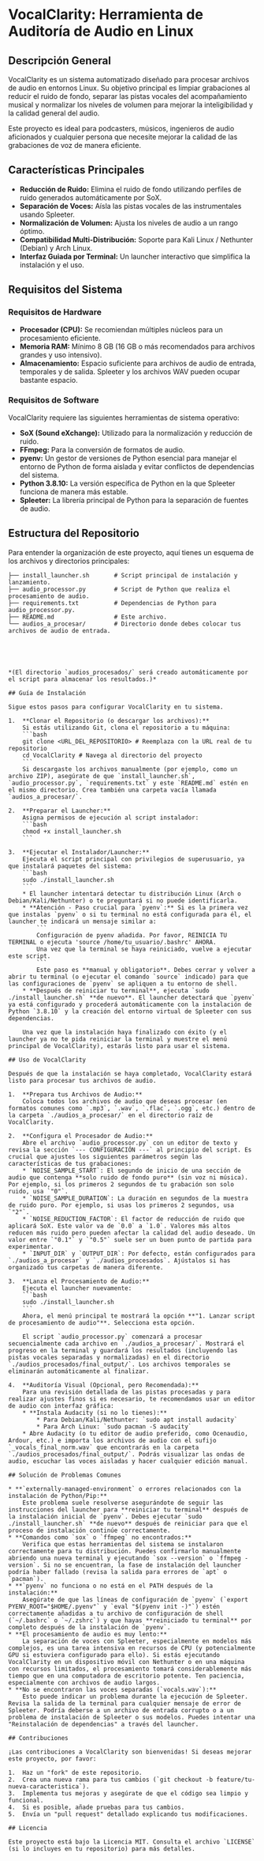 # VocalClarity: Herramienta de Auditoría de Audio en Linux

## Descripción General

VocalClarity es un sistema automatizado diseñado para procesar archivos de audio en entornos Linux. Su objetivo principal es limpiar grabaciones al reducir el ruido de fondo, separar las pistas vocales del acompañamiento musical y normalizar los niveles de volumen para mejorar la inteligibilidad y la calidad general del audio.

Este proyecto es ideal para podcasters, músicos, ingenieros de audio aficionados y cualquier persona que necesite mejorar la calidad de las grabaciones de voz de manera eficiente.

## Características Principales

* **Reducción de Ruido:** Elimina el ruido de fondo utilizando perfiles de ruido generados automáticamente por SoX.
* **Separación de Voces:** Aísla las pistas vocales de las instrumentales usando Spleeter.
* **Normalización de Volumen:** Ajusta los niveles de audio a un rango óptimo.
* **Compatibilidad Multi-Distribución:** Soporte para Kali Linux / Nethunter (Debian) y Arch Linux.
* **Interfaz Guiada por Terminal:** Un launcher interactivo que simplifica la instalación y el uso.

## Requisitos del Sistema

### Requisitos de Hardware

* **Procesador (CPU):** Se recomiendan múltiples núcleos para un procesamiento eficiente.
* **Memoria RAM:** Mínimo 8 GB (16 GB o más recomendados para archivos grandes y uso intensivo).
* **Almacenamiento:** Espacio suficiente para archivos de audio de entrada, temporales y de salida. Spleeter y los archivos WAV pueden ocupar bastante espacio.

### Requisitos de Software

VocalClarity requiere las siguientes herramientas de sistema operativo:

* **SoX (Sound eXchange):** Utilizado para la normalización y reducción de ruido.
* **FFmpeg:** Para la conversión de formatos de audio.
* **pyenv:** Un gestor de versiones de Python esencial para manejar el entorno de Python de forma aislada y evitar conflictos de dependencias del sistema.
* **Python 3.8.10:** La versión específica de Python en la que Spleeter funciona de manera más estable.
* **Spleeter:** La librería principal de Python para la separación de fuentes de audio.


## Estructura del Repositorio

Para entender la organización de este proyecto, aquí tienes un esquema de los archivos y directorios principales:

```
├── install_launcher.sh       # Script principal de instalación y lanzamiento.
├── audio_processor.py        # Script de Python que realiza el procesamiento de audio.
├── requirements.txt          # Dependencias de Python para audio_processor.py.
├── README.md                 # Este archivo.
└── audios_a_procesar/        # Directorio donde debes colocar tus archivos de audio de entrada.





*(El directorio `audios_procesados/` será creado automáticamente por el script para almacenar los resultados.)*

## Guía de Instalación

Sigue estos pasos para configurar VocalClarity en tu sistema.

1.  **Clonar el Repositorio (o descargar los archivos):**
    Si estás utilizando Git, clona el repositorio a tu máquina:
    ```bash
    git clone <URL_DEL_REPOSITORIO> # Reemplaza con la URL real de tu repositorio
    cd VocalClarity # Navega al directorio del proyecto
    ```
    Si descargaste los archivos manualmente (por ejemplo, como un archivo ZIP), asegúrate de que `install_launcher.sh`, `audio_processor.py`, `requirements.txt` y este `README.md` estén en el mismo directorio. Crea también una carpeta vacía llamada `audios_a_procesar/`.

2.  **Preparar el Launcher:**
    Asigna permisos de ejecución al script instalador:
    ```bash
    chmod +x install_launcher.sh
    ```

3.  **Ejecutar el Instalador/Launcher:**
    Ejecuta el script principal con privilegios de superusuario, ya que instalará paquetes del sistema:
    ```bash
    sudo ./install_launcher.sh
    ```
    * El launcher intentará detectar tu distribución Linux (Arch o Debian/Kali/Nethunter) o te preguntará si no puede identificarla.
    * **Atención - Paso crucial para `pyenv`:** Si es la primera vez que instalas `pyenv` o si tu terminal no está configurada para él, el launcher te indicará un mensaje similar a:
        ```
        Configuración de pyenv añadida. Por favor, REINICIA TU TERMINAL o ejecuta 'source /home/tu_usuario/.bashrc' AHORA.
        Una vez que la terminal se haya reiniciado, vuelve a ejecutar este script.
        ```
        Este paso es **manual y obligatorio**. Debes cerrar y volver a abrir tu terminal (o ejecutar el comando `source` indicado) para que las configuraciones de `pyenv` se apliquen a tu entorno de shell.
    * **Después de reiniciar tu terminal**, ejecuta `sudo ./install_launcher.sh` **de nuevo**. El launcher detectará que `pyenv` ya está configurado y procederá automáticamente con la instalación de Python `3.8.10` y la creación del entorno virtual de Spleeter con sus dependencias.

    Una vez que la instalación haya finalizado con éxito (y el launcher ya no te pida reiniciar la terminal y muestre el menú principal de VocalClarity), estarás listo para usar el sistema.

## Uso de VocalClarity

Después de que la instalación se haya completado, VocalClarity estará listo para procesar tus archivos de audio.

1.  **Prepara tus Archivos de Audio:**
    Coloca todos los archivos de audio que deseas procesar (en formatos comunes como `.mp3`, `.wav`, `.flac`, `.ogg`, etc.) dentro de la carpeta `./audios_a_procesar/` en el directorio raíz de VocalClarity.

2.  **Configura el Procesador de Audio:**
    Abre el archivo `audio_processor.py` con un editor de texto y revisa la sección `--- CONFIGURACIÓN ---` al principio del script. Es crucial que ajustes los siguientes parámetros según las características de tus grabaciones:
    * `NOISE_SAMPLE_START`: El segundo de inicio de una sección de audio que contenga **solo ruido de fondo puro** (sin voz ni música). Por ejemplo, si los primeros 2 segundos de tu grabación son solo ruido, usa `"0"`.
    * `NOISE_SAMPLE_DURATION`: La duración en segundos de la muestra de ruido puro. Por ejemplo, si usas los primeros 2 segundos, usa `"2"`.
    * `NOISE_REDUCTION_FACTOR`: El factor de reducción de ruido que aplicará SoX. Este valor va de `0.0` a `1.0`. Valores más altos reducen más ruido pero pueden afectar la calidad del audio deseado. Un valor entre `"0.1"` y `"0.5"` suele ser un buen punto de partida para experimentar.
    * `INPUT_DIR` y `OUTPUT_DIR`: Por defecto, están configurados para `./audios_a_procesar` y `./audios_procesados`. Ajústalos si has organizado tus carpetas de manera diferente.

3.  **Lanza el Procesamiento de Audio:**
    Ejecuta el launcher nuevamente:
    ```bash
    sudo ./install_launcher.sh
    ```
    Ahora, el menú principal te mostrará la opción **"1. Lanzar script de procesamiento de audio"**. Selecciona esta opción.

    El script `audio_processor.py` comenzará a procesar secuencialmente cada archivo en `./audios_a_procesar/`. Mostrará el progreso en la terminal y guardará los resultados (incluyendo las pistas vocales separadas y normalizadas) en el directorio `./audios_procesados/final_output/`. Los archivos temporales se eliminarán automáticamente al finalizar.

4.  **Auditoría Visual (Opcional, pero Recomendada):**
    Para una revisión detallada de las pistas procesadas y para realizar ajustes finos si es necesario, te recomendamos usar un editor de audio con interfaz gráfica:
    * **Instala Audacity (si no lo tienes):**
        * Para Debian/Kali/Nethunter: `sudo apt install audacity`
        * Para Arch Linux: `sudo pacman -S audacity`
    * Abre Audacity (o tu editor de audio preferido, como Ocenaudio, Ardour, etc.) e importa los archivos de audio con el sufijo `_vocals_final_norm.wav` que encontrarás en la carpeta `./audios_procesados/final_output/`. Podrás visualizar las ondas de audio, escuchar las voces aisladas y hacer cualquier edición manual.

## Solución de Problemas Comunes

* **`externally-managed-environment` o errores relacionados con la instalación de Python/Pip:**
    Este problema suele resolverse asegurándote de seguir las instrucciones del launcher para **reiniciar tu terminal** después de la instalación inicial de `pyenv`. Debes ejecutar `sudo ./install_launcher.sh` **de nuevo** después de reiniciar para que el proceso de instalación continúe correctamente.
* **Comandos como `sox` o `ffmpeg` no encontrados:**
    Verifica que estas herramientas del sistema se instalaron correctamente para tu distribución. Puedes confirmarlo manualmente abriendo una nueva terminal y ejecutando `sox --version` o `ffmpeg -version`. Si no se encuentran, la fase de instalación del launcher podría haber fallado (revisa la salida para errores de `apt` o `pacman`).
* **`pyenv` no funciona o no está en el PATH después de la instalación:**
    Asegúrate de que las líneas de configuración de `pyenv` (`export PYENV_ROOT="$HOME/.pyenv"` y `eval "$(pyenv init -)"`) estén correctamente añadidas a tu archivo de configuración de shell (`~/.bashrc` o `~/.zshrc`) y que hayas **reiniciado tu terminal** por completo después de la instalación de `pyenv`.
* **El procesamiento de audio es muy lento:**
    La separación de voces con Spleeter, especialmente en modelos más complejos, es una tarea intensiva en recursos de CPU (y potencialmente GPU si estuviera configurado para ello). Si estás ejecutando VocalClarity en un dispositivo móvil con Nethunter o en una máquina con recursos limitados, el procesamiento tomará considerablemente más tiempo que en una computadora de escritorio potente. Ten paciencia, especialmente con archivos de audio largos.
* **No se encontraron las voces separadas (`vocals.wav`):**
    Esto puede indicar un problema durante la ejecución de Spleeter. Revisa la salida de la terminal para cualquier mensaje de error de Spleeter. Podría deberse a un archivo de entrada corrupto o a un problema de instalación de Spleeter o sus modelos. Puedes intentar una "Reinstalación de dependencias" a través del launcher.

## Contribuciones

¡Las contribuciones a VocalClarity son bienvenidas! Si deseas mejorar este proyecto, por favor:

1.  Haz un "fork" de este repositorio.
2.  Crea una nueva rama para tus cambios (`git checkout -b feature/tu-nueva-caracteristica`).
3.  Implementa tus mejoras y asegúrate de que el código sea limpio y funcional.
4.  Si es posible, añade pruebas para tus cambios.
5.  Envía un "pull request" detallado explicando tus modificaciones.

## Licencia

Este proyecto está bajo la Licencia MIT. Consulta el archivo `LICENSE` (si lo incluyes en tu repositorio) para más detalles.
